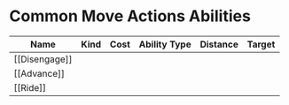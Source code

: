 # Common Move Actions Abilities

| Name          | Kind | Cost | Ability Type | Distance | Target |
| ------------- | ---- | ---- | ------------ | -------- | ------ |
| [[Disengage]] |      |      |              |          |        |
| [[Advance]]   |      |      |              |          |        |
| [[Ride]]      |      |      |              |          |        |
